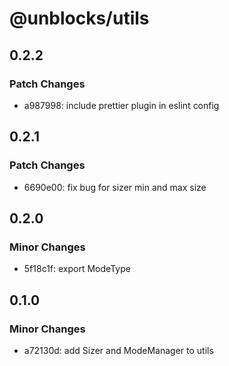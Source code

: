 # @unblocks/utils

## 0.2.2

### Patch Changes

- a987998: include prettier plugin in eslint config

## 0.2.1

### Patch Changes

- 6690e00: fix bug for sizer min and max size

## 0.2.0

### Minor Changes

- 5f18c1f: export ModeType

## 0.1.0

### Minor Changes

- a72130d: add Sizer and ModeManager to utils
